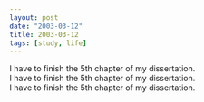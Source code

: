 ```yaml
---
layout: post
date: "2003-03-12"
title: 2003-03-12
tags: [study, life]
---
```

I have to finish the 5th chapter of my dissertation.<br>
I have to finish the 5th chapter of my dissertation.<br>
I have to finish the 5th chapter of my dissertation.<br>


